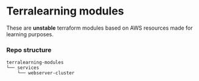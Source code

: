 # Terralearning modules

These are **unstable** terraform modules based on AWS resources made for learning purposes.

### Repo structure

```
terralearning-modules
└── services
    └── webserver-cluster
```
